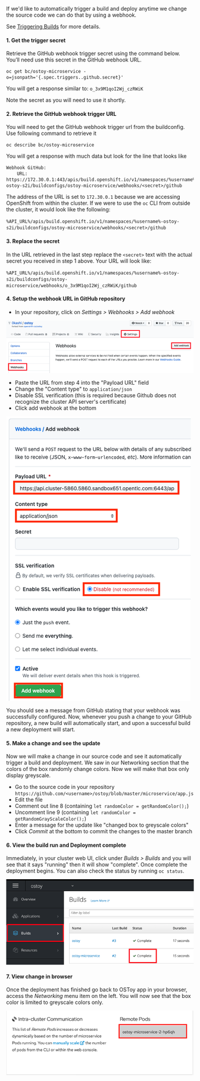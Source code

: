 If we'd like to automatically trigger a build and deploy anytime we change the source code we can do that by using a webhook.

See [Triggering Builds](https://docs.openshift.com/dedicated/3/dev_guide/builds/triggering_builds.html) for more details.

#### 1. Get the trigger secret
Retrieve the GitHub webhook trigger secret using the command below. You’ll need use this secret in the GitHub webhook URL.

```execute
oc get bc/ostoy-microservice -o=jsonpath='{.spec.triggers..github.secret}'
```

You will get a response similar to:
`o_3x9M1qoI2Wj_czRWiK`

Note the secret as you will need to use it shortly.

#### 2. Retrieve the GitHub webhook trigger URL
You will need to get the GitHub webhook trigger url from the buildconfig.  Use following command to retrieve it

```execute
oc describe bc/ostoy-microservice
```

You will get a response with much data but look for the line that looks like

```shell
Webhook GitHub:
	URL:	https://172.30.0.1:443/apis/build.openshift.io/v1/namespaces/%username%-ostoy-s2i/buildconfigs/ostoy-microservice/webhooks/<secret>/github
```

The address of the URL is set to `172.30.0.1` because we are accessing OpenShift from within the cluster. If we were to use the `oc` CLI from outside the cluster, it would look like the following:

`%API_URL%/apis/build.openshift.io/v1/namespaces/%username%-ostoy-s2i/buildconfigs/ostoy-microservice/webhooks/<secret>/github`

#### 3. Replace the secret
In the URL retrieved in the last step replace the `<secret>` text with the actual secret you received in step 1 above.  Your URL will look like:

`%API_URL%/apis/build.openshift.io/v1/namespaces/%username%-ostoy-s2i/buildconfigs/ostoy-microservice/webhooks/o_3x9M1qoI2Wj_czRWiK/github`

#### 4. Setup the webhook URL in GitHub repository

- In your repository, click on *Settings > Webhooks > Add webhook*

![Add Webhook](images/11-webhook.png)

- Paste the URL from step 4 into the "Payload URL" field
- Change the "Content type" to `application/json`
- Disable SSL verification (this is required because Github does not recognize the cluster API server's certificate)
- Click add webhook at the bottom

![Finish Add Webhook](images/11-webhookfinish.png)

You should see a message from GitHub stating that your webhook was successfully configured. Now, whenever you push a change to your GitHub repository, a new build will automatically start, and upon a successful build a new deployment will start.

#### 5. Make a change and see the update
Now we will make a change in our source code and see it automatically trigger a build and deployment.  We saw in our Networking section that the colors of the box randomly change colors.  Now we will make that box only display greyscale.

- Go to the source code in your repository `https://github.com/<username>/ostoy/blob/master/microservice/app.js`
- Edit the file
- Comment out line 8 (containing `let randomColor = getRandomColor();`)
- Uncomment line 9 (containing `let randomColor = getRandomGrayScaleColor();`)
- Enter a message for the update like "changed box to greyscale colors"
- Click *Commit* at the bottom to commit the changes to the master branch

#### 6. View the build run and Deployment complete
Immediately, in your cluster web UI, click under *Builds > Builds* and you will see that it says "running" then it will show "complete".  Once complete the deployment begins.  You can also check the status by running `oc status`.  

![Build Run](images/11-builddone.png)

#### 7. View change in browser
Once the deployment has finished go back to OSToy app in your browser, access the *Networking* menu item on the left.  You will now see that the box color is limited to greyscale colors only.

![Grey](images/11-grey.png)
